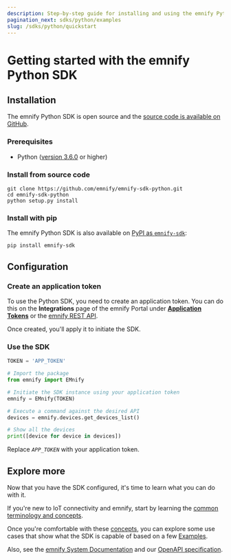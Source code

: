 ```yaml
---
description: Step-by-step guide for installing and using the emnify Python SDK
pagination_next: sdks/python/examples
slug: /sdks/python/quickstart
---
```


# Getting started with the emnify Python SDK

## Installation

The emnify Python SDK is open source and the [source code is available on GitHub](https://github.com/emnify/emnify-sdk-python).

### Prerequisites

- Python ([version 3.6.0](https://www.python.org/downloads/release/python-360/) or higher)

### Install from source code

```shell
git clone https://github.com/emnify/emnify-sdk-python.git
cd emnify-sdk-python
python setup.py install
```

### Install with pip

The emnify Python SDK is also available on [PyPI as `emnify-sdk`](https://pypi.org/project/emnify-sdk/):

```shell
pip install emnify-sdk
```

## Configuration

### Create an application token

To use the Python SDK, you need to create an application token.
You can do this on the **Integrations** page of the emnify Portal under [**Application Tokens**](https://portal.emnify.com/integrations#application-tokens) or the [emnify REST API](/rest/authentication#authenticate-with-an-application-token).

Once created, you'll apply it to initiate the SDK.

### Use the SDK

```python
TOKEN = 'APP_TOKEN'

# Import the package
from emnify import EMnify

# Initiate the SDK instance using your application token
emnify = EMnify(TOKEN)

# Execute a command against the desired API
devices = emnify.devices.get_devices_list()

# Show all the devices
print([device for device in devices])
```

Replace _`APP_TOKEN`_ with your application token.

## Explore more

Now that you have the SDK configured, it's time to learn what you can do with it.

If you're new to IoT connectivity and emnify, start by learning the [common terminology and concepts](/sdks/concepts).

Once you're comfortable with these [concepts](/sdks/concepts), you can explore some use cases that show what the SDK is capable of based on a few [Examples](/sdks/python/examples).

Also, see the [emnify System Documentation](https://cdn.emnify.net/api/doc/index.html) and our [OpenAPI specification](https://cdn.emnify.net/api/doc/swagger.html).
